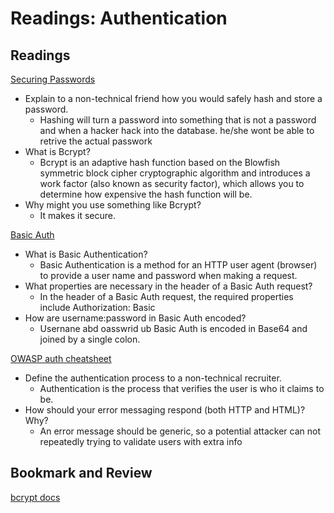 # Readings: Authentication


## Readings
[Securing Passwords](https://thehackernews.com/2014/04/securing-passwords-with-bcrypt-hashing.html)

- Explain to a non-technical friend how you would safely hash and store a password.
  - Hashing will turn a password into something that is not a password and when a hacker hack into the database. he/she wont be able to retrive the actual passwork
- What is Bcrypt?
  - Bcrypt is an adaptive hash function based on the Blowfish symmetric block cipher cryptographic algorithm and introduces a work factor (also known as security factor), which allows you to determine how expensive the hash function will be.
- Why might you use something like Bcrypt?
  - It makes it secure.

[Basic Auth](https://en.wikipedia.org/wiki/Basic_access_authentication)

- What is Basic Authentication?
  - Basic Authentication is a method for an HTTP user agent (browser) to provide a user name and password when making a request.
- What properties are necessary in the header of a Basic Auth request?
  - In the header of a Basic Auth request, the required properties include Authorization: Basic <credentials>
- How are username:password in Basic Auth encoded?
  - Usernane abd oasswrid ub Basic Auth is encoded in Base64 and joined by a single colon.

[OWASP auth cheatsheet](https://www.owasp.org/index.php/Authentication_Cheat_Sheet)

- Define the authentication process to a non-technical recruiter.
  - Authentication is the process that verifies the user is who it claims to be.
- How should your error messaging respond (both HTTP and HTML)? Why?
  - An error message should be generic, so a potential attacker can not repeatedly trying to validate users with extra info

## Bookmark and Review

[bcrypt docs](https://www.npmjs.com/package/bcrypt)
